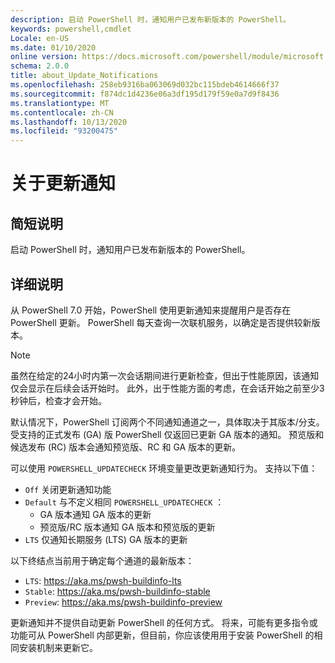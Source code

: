 ```yaml
---
description: 启动 PowerShell 时，通知用户已发布新版本的 PowerShell。
keywords: powershell,cmdlet
Locale: en-US
ms.date: 01/10/2020
online version: https://docs.microsoft.com/powershell/module/microsoft.powershell.core/about/about_update_notifications?view=powershell-7.1&WT.mc_id=ps-gethelp
schema: 2.0.0
title: about_Update_Notifications
ms.openlocfilehash: 258eb9316ba063069d032bc115bdeb4614666f37
ms.sourcegitcommit: f874dc1d4236e06a3df195d179f59e0a7d9f8436
ms.translationtype: MT
ms.contentlocale: zh-CN
ms.lasthandoff: 10/13/2020
ms.locfileid: "93200475"
---
```

# <a name="about-update-notifications"></a>关于更新通知

## <a name="short-description"></a>简短说明

启动 PowerShell 时，通知用户已发布新版本的 PowerShell。

## <a name="long-description"></a>详细说明

从 PowerShell 7.0 开始，PowerShell 使用更新通知来提醒用户是否存在 PowerShell 更新。 PowerShell 每天查询一次联机服务，以确定是否提供较新版本。

> [!NOTE]
> 虽然在给定的24小时内第一次会话期间进行更新检查，但出于性能原因，该通知仅会显示在后续会话开始时。 此外，出于性能方面的考虑，在会话开始之前至少3秒钟后，检查才会开始。

默认情况下，PowerShell 订阅两个不同通知通道之一，具体取决于其版本/分支。 受支持的正式发布 (GA) 版 PowerShell 仅返回已更新 GA 版本的通知。 预览版和候选发布 (RC) 版本会通知预览版、RC 和 GA 版本的更新。

可以使用 `POWERSHELL_UPDATECHECK` 环境变量更改更新通知行为。 支持以下值：

- `Off` 关闭更新通知功能
- `Default` 与不定义相同 `POWERSHELL_UPDATECHECK` ：
  - GA 版本通知 GA 版本的更新
  - 预览版/RC 版本通知 GA 版本和预览版的更新
- `LTS` 仅通知长期服务 (LTS) GA 版本的更新

以下终结点当前用于确定每个通道的最新版本：

- `LTS`: https://aka.ms/pwsh-buildinfo-lts
- `Stable`: https://aka.ms/pwsh-buildinfo-stable
- `Preview`: https://aka.ms/pwsh-buildinfo-preview

更新通知并不提供自动更新 PowerShell 的任何方式。 将来，可能有更多指令或功能可从 PowerShell 内部更新，但目前，你应该使用用于安装 PowerShell 的相同安装机制来更新它。

